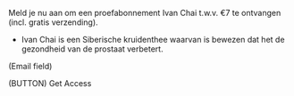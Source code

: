 Meld je nu aan om een proefabonnement Ivan Chai t.w.v. €7 te ontvangen (incl. gratis verzending). 
* Ivan Chai is een Siberische kruidenthee waarvan is bewezen dat het de gezondheid van de prostaat verbetert.


(Email field)

(BUTTON) Get Access

